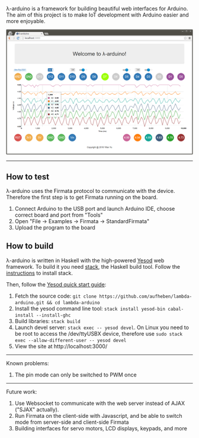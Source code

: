 λ-arduino is a framework for building beautiful web interfaces for Arduino. The aim of this project is to make IoT development with Arduino easier and more enjoyable.

![screenshot](https://raw.githubusercontent.com/aufheben/lambda-arduino/master/doc/screenshot.png)

---

## How to test

λ-arduino uses the Firmata protocol to communicate with the device. Therefore the first step is to get Firmata running on the board.

1. Connect Arduino to the USB port and launch Arduino IDE, choose correct board and port from "Tools"
1. Open "File -> Examples -> Firmata -> StandardFirmata"
1. Upload the program to the board

## How to build

λ-arduino is written in Haskell with the high-powered [Yesod](http://www.yesodweb.com/) web framework. To build it you need [stack](http://docs.haskellstack.org/en/stable/README/), the Haskell build tool. Follow the [instructions](http://docs.haskellstack.org/en/stable/install_and_upgrade/) to install stack.

Then, follow the [Yesod quick start guide](http://www.yesodweb.com/page/quickstart):

1. Fetch the source code: `git clone https://github.com/aufheben/lambda-arduino.git && cd lambda-arduino`
1. Install the yesod command line tool: `stack install yesod-bin cabal-install --install-ghc`
1. Build libraries: `stack build`
1. Launch devel server: `stack exec -- yesod devel`. On Linux you need to be root to access the /dev/ttyUSBX device, therefore use `sudo stack exec --allow-different-user -- yesod devel`
1. View the site at http://localhost:3000/

---

Known problems:

1. The pin mode can only be switched to PWM once

---

Future work:

1. Use Websocket to communicate with the web server instead of AJAX ("SJAX" actually).
2. Run Firmata on the client-side with Javascript, and be able to switch mode from server-side
   and client-side Firmata
3. Building interfaces for servo motors, LCD displays, keypads, and more
